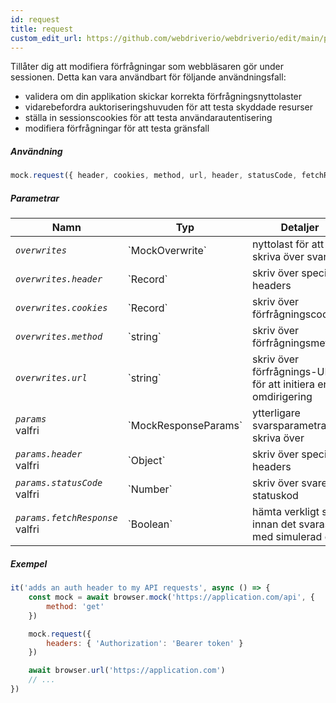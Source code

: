 ```yaml
---
id: request
title: request
custom_edit_url: https://github.com/webdriverio/webdriverio/edit/main/packages/webdriverio/src/commands/mock/request.ts
---
```


Tillåter dig att modifiera förfrågningar som webbläsaren gör under sessionen. Detta kan vara användbart för följande användningsfall:

- validera om din applikation skickar korrekta förfrågningsnyttolaster
- vidarebefordra auktoriseringshuvuden för att testa skyddade resurser
- ställa in sessionscookies för att testa användarautentisering
- modifiera förfrågningar för att testa gränsfall

##### Användning

```js
mock.request({ header, cookies, method, url, header, statusCode, fetchResponse })
```

##### Parametrar

<table>
  <thead>
    <tr>
      <th>Namn</th><th>Typ</th><th>Detaljer</th>
    </tr>
  </thead>
  <tbody>
    <tr>
      <td><code><var>overwrites</var></code></td>
      <td>`MockOverwrite`</td>
      <td>nyttolast för att skriva över svaret</td>
    </tr>
    <tr>
      <td><code><var>overwrites.header</var></code></td>
      <td>`Record<string,string>`</td>
      <td>skriv över specifika headers</td>
    </tr>
    <tr>
      <td><code><var>overwrites.cookies</var></code></td>
      <td>`Record<string,string>`</td>
      <td>skriv över förfrågningscookies</td>
    </tr>
    <tr>
      <td><code><var>overwrites.method</var></code></td>
      <td>`string`</td>
      <td>skriv över förfrågningsmetod</td>
    </tr>
    <tr>
      <td><code><var>overwrites.url</var></code></td>
      <td>`string`</td>
      <td>skriv över förfrågnings-URL för att initiera en omdirigering</td>
    </tr>
    <tr>
      <td><code><var>params</var></code><br /><span className="label labelWarning">valfri</span></td>
      <td>`MockResponseParams`</td>
      <td>ytterligare svarsparametrar att skriva över</td>
    </tr>
    <tr>
      <td><code><var>params.header</var></code><br /><span className="label labelWarning">valfri</span></td>
      <td>`Object`</td>
      <td>skriv över specifika headers</td>
    </tr>
    <tr>
      <td><code><var>params.statusCode</var></code><br /><span className="label labelWarning">valfri</span></td>
      <td>`Number`</td>
      <td>skriv över svarens statuskod</td>
    </tr>
    <tr>
      <td><code><var>params.fetchResponse</var></code><br /><span className="label labelWarning">valfri</span></td>
      <td>`Boolean`</td>
      <td>hämta verkligt svar innan det svaras med simulerad data</td>
    </tr>
  </tbody>
</table>

##### Exempel

```js title="respond.js"
it('adds an auth header to my API requests', async () => {
    const mock = await browser.mock('https://application.com/api', {
        method: 'get'
    })

    mock.request({
        headers: { 'Authorization': 'Bearer token' }
    })

    await browser.url('https://application.com')
    // ...
})
```